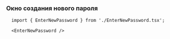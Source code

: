 ### Окно создания нового пароля

```tsx
  import { EnterNewPassword } from './EnterNewPassword.tsx';

  <EnterNewPassword />
```
